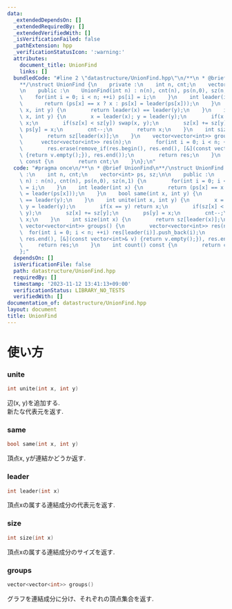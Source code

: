 ```yaml
---
data:
  _extendedDependsOn: []
  _extendedRequiredBy: []
  _extendedVerifiedWith: []
  _isVerificationFailed: false
  _pathExtension: hpp
  _verificationStatusIcon: ':warning:'
  attributes:
    document_title: UnionFind
    links: []
  bundledCode: "#line 2 \"datastructure/UnionFind.hpp\"\n/**\n * @brief UnionFind\n\
    **/\nstruct UnionFind {\n    private :\n    int n, cnt;\n    vector<int> ps, sz;\n\
    \n    public :\n    UnionFind(int n) : n(n), cnt(n), ps(n,0), sz(n,1) {\n    \
    \    for(int i = 0; i < n; ++i) ps[i] = i;\n    }\n    int leader(int x) {\n \
    \       return (ps[x] == x ? x : ps[x] = leader(ps[x]));\n    }\n    bool same(int\
    \ x, int y) {\n        return leader(x) == leader(y);\n    }\n    int unite(int\
    \ x, int y) {\n        x = leader(x); y = leader(y);\n        if(x == y) return\
    \ x;\n        if(sz[x] < sz[y]) swap(x, y);\n        sz[x] += sz[y];\n       \
    \ ps[y] = x;\n        cnt--;\n        return x;\n    }\n    int size(int x) {\n\
    \        return sz[leader(x)];\n    }\n    vector<vector<int>> groups() {\n  \
    \      vector<vector<int>> res(n);\n        for(int i = 0; i < n; ++i) res[leader(i)].push_back(i);\n\
    \        res.erase(remove_if(res.begin(), res.end(), [&](const vector<int>& v)\
    \ {return v.empty();}), res.end());\n        return res;\n    }\n    int count()\
    \ const {\n        return cnt;\n    }\n};\n"
  code: "#pragma once\n/**\n * @brief UnionFind\n**/\nstruct UnionFind {\n    private\
    \ :\n    int n, cnt;\n    vector<int> ps, sz;\n\n    public :\n    UnionFind(int\
    \ n) : n(n), cnt(n), ps(n,0), sz(n,1) {\n        for(int i = 0; i < n; ++i) ps[i]\
    \ = i;\n    }\n    int leader(int x) {\n        return (ps[x] == x ? x : ps[x]\
    \ = leader(ps[x]));\n    }\n    bool same(int x, int y) {\n        return leader(x)\
    \ == leader(y);\n    }\n    int unite(int x, int y) {\n        x = leader(x);\
    \ y = leader(y);\n        if(x == y) return x;\n        if(sz[x] < sz[y]) swap(x,\
    \ y);\n        sz[x] += sz[y];\n        ps[y] = x;\n        cnt--;\n        return\
    \ x;\n    }\n    int size(int x) {\n        return sz[leader(x)];\n    }\n   \
    \ vector<vector<int>> groups() {\n        vector<vector<int>> res(n);\n      \
    \  for(int i = 0; i < n; ++i) res[leader(i)].push_back(i);\n        res.erase(remove_if(res.begin(),\
    \ res.end(), [&](const vector<int>& v) {return v.empty();}), res.end());\n   \
    \     return res;\n    }\n    int count() const {\n        return cnt;\n    }\n\
    };"
  dependsOn: []
  isVerificationFile: false
  path: datastructure/UnionFind.hpp
  requiredBy: []
  timestamp: '2023-11-12 13:41:13+09:00'
  verificationStatus: LIBRARY_NO_TESTS
  verifiedWith: []
documentation_of: datastructure/UnionFind.hpp
layout: document
title: UnionFind
---
```

# 使い方
### unite
```c++
int unite(int x, int y)
```
辺(x, y)を追加する.<br>
新たな代表元を返す.<br>
### same
```c++
bool same(int x, int y)
```
頂点x, yが連結かどうか返す.
### leader
```c++
int leader(int x)
```
頂点xの属する連結成分の代表元を返す.
### size
```c++
int size(int x)
```
頂点xの属する連結成分のサイズを返す.
### groups
```c++
vector<vector<int>> groups()
```
グラフを連結成分に分け、それぞれの頂点集合を返す.